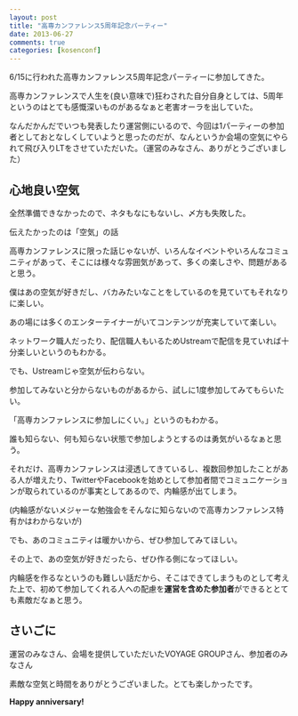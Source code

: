 ```yaml
---
layout: post
title: "高専カンファレンス5周年記念パーティー"
date: 2013-06-27
comments: true
categories: [kosenconf]
---
```


6/15に行われた高専カンファレンス5周年記念パーティーに参加してきた。

 <!--more-->

高専カンファレンスで人生を(良い意味で)狂わされた自分自身としては、5周年というのはとても感慨深いものがあるなぁと老害オーラを出していた。

なんだかんだでいつも発表したり運営側にいるので、今回は1パーティーの参加者としておとなしくしていようと思ったのだが、なんというか会場の空気にやられて飛び入りLTをさせていただいた。（運営のみなさん、ありがとうございました）

## 心地良い空気
全然準備できなかったので、ネタもなにもないし、〆方も失敗した。

伝えたかったのは「空気」の話

高専カンファレンスに限った話じゃないが、いろんなイベントやいろんなコミュニティがあって、そこには様々な雰囲気があって、多くの楽しさや、問題があると思う。

僕はあの空気が好きだし、バカみたいなことをしているのを見ていてもそれなりに楽しい。

あの場には多くのエンターテイナーがいてコンテンツが充実していて楽しい。

ネットワーク職人だったり、配信職人もいるためUstreamで配信を見ていれば十分楽しいというのもわかる。

でも、Ustreamじゃ空気が伝わらない。

参加してみないと分からないものがあるから、試しに1度参加してみてもらいたい。

「高専カンファレンスに参加しにくい。」というのもわかる。

誰も知らない、何も知らない状態で参加しようとするのは勇気がいるなぁと思う。

それだけ、高専カンファレンスは浸透してきているし、複数回参加したことがある人が増えたり、TwitterやFacebookを始めとして参加者間でコミュニケーションが取られているのが事実としてあるので、内輪感が出てしまう。

(内輪感がないメジャーな勉強会をそんなに知らないので高専カンファレンス特有かはわからないが)

でも、あのコミュニティは暖かいから、ぜひ参加してみてほしい。

その上で、あの空気が好きだったら、ぜひ作る側になってほしい。

内輪感を作るなというのも難しい話だから、そこはできてしまうものとして考えた上で、初めて参加してくれる人への配慮を**運営を含めた参加者**ができるととても素敵だなぁと思う。

## さいごに

運営のみなさん、会場を提供していただいたVOYAGE GROUPさん、参加者のみなさん

素敵な空気と時間をありがとうございました。とても楽しかったです。

**Happy anniversary!**
